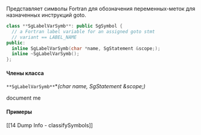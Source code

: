 Представляет символы Fortran для обозначения переменных-меток для назначенных инструкций goto.
```cpp
class **SgLabelVarSymb**: public SgSymbol {
  // a Fortran label variable for an assigned goto stmt
  // variant == LABEL_NAME
public:
  inline SgLabelVarSymb(char *name, SgStatement &scope;);
  inline ~SgLabelVarSymb();
};
```

#### Члены класса

`**SgLabelVarSymb**`**(char *name, SgStatement &scope;)**

document me

#### Примеры
[[14 Dump Info - classifySymbols]]
